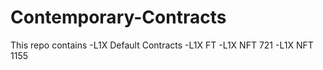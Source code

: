 # Contemporary-Contracts

This repo contains 
-L1X Default Contracts
-L1X FT
-L1X NFT 721
-L1X NFT 1155
